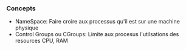 ### Concepts

* NameSpace: Faire croire aux processus qu'il est sur une machine physique
* Control Groups ou CGroups: Limite aux procesus l'utilsations des resources CPU, RAM
